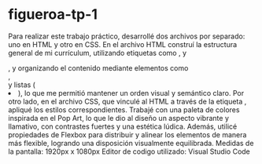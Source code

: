 # figueroa-tp-1
Para realizar este trabajo práctico, desarrollé dos archivos por separado: uno en HTML y otro en CSS. En el archivo HTML construí la estructura general de mi currículum, utilizando etiquetas como <head>, <body> y <footer>, y organizando el contenido mediante elementos como <div>, <section> y listas (<li>), lo que me permitió mantener un orden visual y semántico claro. Por otro lado, en el archivo CSS, que vinculé al HTML a través de la etiqueta <link>, apliqué los estilos correspondientes. Trabajé con una paleta de colores inspirada en el Pop Art, lo que le dio al diseño un aspecto vibrante y llamativo, con contrastes fuertes y una estética lúdica. Además, utilicé propiedades de Flexbox para distribuir y alinear los elementos de manera más flexible, logrando una disposición visualmente equilibrada.
Medidas de la pantalla: 1920px x 1080px
Editor de codigo utilizado: Visual Studio Code